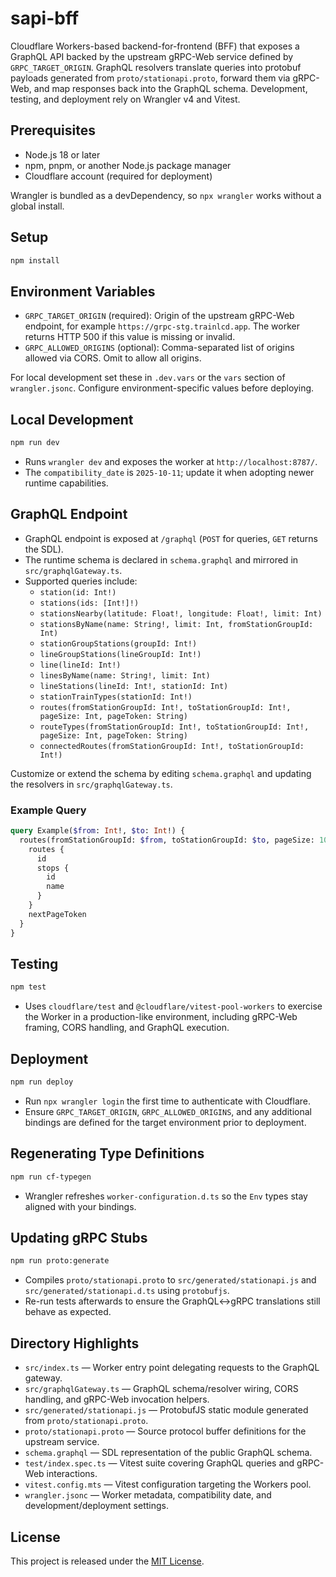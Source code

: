 # sapi-bff

Cloudflare Workers-based backend-for-frontend (BFF) that exposes a GraphQL API backed by the upstream gRPC-Web service defined by `GRPC_TARGET_ORIGIN`. GraphQL resolvers translate queries into protobuf payloads generated from `proto/stationapi.proto`, forward them via gRPC-Web, and map responses back into the GraphQL schema. Development, testing, and deployment rely on Wrangler v4 and Vitest.

## Prerequisites
- Node.js 18 or later
- npm, pnpm, or another Node.js package manager
- Cloudflare account (required for deployment)

Wrangler is bundled as a devDependency, so `npx wrangler` works without a global install.

## Setup
```bash
npm install
```

## Environment Variables
- `GRPC_TARGET_ORIGIN` (required): Origin of the upstream gRPC-Web endpoint, for example `https://grpc-stg.trainlcd.app`. The worker returns HTTP 500 if this value is missing or invalid.
- `GRPC_ALLOWED_ORIGINS` (optional): Comma-separated list of origins allowed via CORS. Omit to allow all origins.

For local development set these in `.dev.vars` or the `vars` section of `wrangler.jsonc`. Configure environment-specific values before deploying.

## Local Development
```bash
npm run dev
```
- Runs `wrangler dev` and exposes the worker at `http://localhost:8787/`.
- The `compatibility_date` is `2025-10-11`; update it when adopting newer runtime capabilities.

## GraphQL Endpoint
- GraphQL endpoint is exposed at `/graphql` (`POST` for queries, `GET` returns the SDL).
- The runtime schema is declared in `schema.graphql` and mirrored in `src/graphqlGateway.ts`.
- Supported queries include:
  - `station(id: Int!)`
  - `stations(ids: [Int!]!)`
  - `stationsNearby(latitude: Float!, longitude: Float!, limit: Int)`
  - `stationsByName(name: String!, limit: Int, fromStationGroupId: Int)`
  - `stationGroupStations(groupId: Int!)`
  - `lineGroupStations(lineGroupId: Int!)`
  - `line(lineId: Int!)`
  - `linesByName(name: String!, limit: Int)`
  - `lineStations(lineId: Int!, stationId: Int)`
  - `stationTrainTypes(stationId: Int!)`
  - `routes(fromStationGroupId: Int!, toStationGroupId: Int!, pageSize: Int, pageToken: String)`
  - `routeTypes(fromStationGroupId: Int!, toStationGroupId: Int!, pageSize: Int, pageToken: String)`
  - `connectedRoutes(fromStationGroupId: Int!, toStationGroupId: Int!)`

Customize or extend the schema by editing `schema.graphql` and updating the resolvers in `src/graphqlGateway.ts`.

### Example Query
```graphql
query Example($from: Int!, $to: Int!) {
  routes(fromStationGroupId: $from, toStationGroupId: $to, pageSize: 10) {
    routes {
      id
      stops {
        id
        name
      }
    }
    nextPageToken
  }
}
```

## Testing
```bash
npm test
```
- Uses `cloudflare/test` and `@cloudflare/vitest-pool-workers` to exercise the Worker in a production-like environment, including gRPC-Web framing, CORS handling, and GraphQL execution.

## Deployment
```bash
npm run deploy
```
- Run `npx wrangler login` the first time to authenticate with Cloudflare.
- Ensure `GRPC_TARGET_ORIGIN`, `GRPC_ALLOWED_ORIGINS`, and any additional bindings are defined for the target environment prior to deployment.

## Regenerating Type Definitions
```bash
npm run cf-typegen
```
- Wrangler refreshes `worker-configuration.d.ts` so the `Env` types stay aligned with your bindings.

## Updating gRPC Stubs
```bash
npm run proto:generate
```
- Compiles `proto/stationapi.proto` to `src/generated/stationapi.js` and `src/generated/stationapi.d.ts` using `protobufjs`.
- Re-run tests afterwards to ensure the GraphQL↔gRPC translations still behave as expected.

## Directory Highlights
- `src/index.ts` — Worker entry point delegating requests to the GraphQL gateway.
- `src/graphqlGateway.ts` — GraphQL schema/resolver wiring, CORS handling, and gRPC-Web invocation helpers.
- `src/generated/stationapi.js` — ProtobufJS static module generated from `proto/stationapi.proto`.
- `proto/stationapi.proto` — Source protocol buffer definitions for the upstream service.
- `schema.graphql` — SDL representation of the public GraphQL schema.
- `test/index.spec.ts` — Vitest suite covering GraphQL queries and gRPC-Web interactions.
- `vitest.config.mts` — Vitest configuration targeting the Workers pool.
- `wrangler.jsonc` — Worker metadata, compatibility date, and development/deployment settings.

## License
This project is released under the [MIT License](LICENSE).
